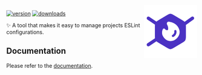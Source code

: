 <!-- Badges -->
[src-version]: https://img.shields.io/npm/v/@witheslint/core?style=flat&color=444&label=version
[src-download]: https://img.shields.io/npm/dm/@witheslint/core?style=flat&color=444&label=download
[href-npm]: https://npmjs.com/package/@witheslint/core

<img src="https://github.com/witheslint/static/raw/main/icons/witheslint.svg" alt="witheslint" align="right" width="140" height="140">

[![version][src-version]][href-npm]
[![downloads][src-download]][href-npm]

✨ A tool that makes it easy to manage projects ESLint configurations.

## Documentation

Please refer to the [documentation](https://witheslint.github.io).
